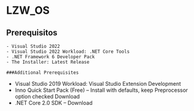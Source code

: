 # LZW_OS
## Prerequisitos
```
- Visual Studio 2022
- Visual Studio 2022 Workload: .NET Core Tools
- .NET Framework 6 Developer Pack
- The Installer: Latest Release

###Additional Prerequisites
```
- Visual Studio 2019 Workload: Visual Studio Extension Development
- Inno Quick Start Pack (Free) – Install with defaults, keep Preprocessor option checked Download
- .NET Core 2.0 SDK – Download
```
```
